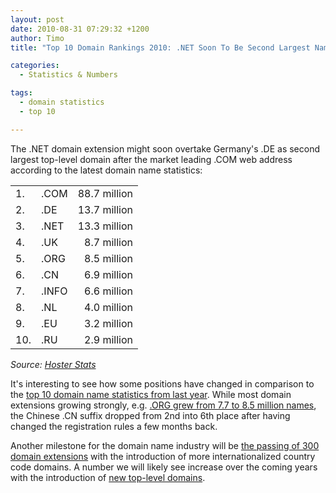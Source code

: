```yaml
---
layout: post
date: 2010-08-31 07:29:32 +1200
author: Timo
title: "Top 10 Domain Rankings 2010: .NET Soon To Be Second Largest Namespace?"

categories:
  - Statistics & Numbers

tags:
  - domain statistics
  - top 10

---
```


The .NET domain extension might soon overtake Germany's .DE as second largest top-level domain after the market leading .COM web address according to the latest domain name statistics:

<table>
	<tbody>
		<tr><td>1.</td><td>.COM</td><td align="right">88.7 million</td></tr>
		<tr><td>2.</td><td>.DE</td><td align="right">13.7 million</td></tr>
		<tr><td>3.</td><td>.NET</td><td align="right">13.3 million</td></tr>
		<tr><td>4.</td><td>.UK</td><td align="right">8.7 million</td></tr>
		<tr><td>5.</td><td>.ORG</td><td align="right">8.5 million</td></tr>
		<tr><td>6.</td><td>.CN</td><td align="right">6.9 million</td></tr>
		<tr><td>7.</td><td>.INFO</td><td align="right">6.6 million</td></tr>
		<tr><td>8.</td><td>.NL</td><td align="right">4.0 million</td></tr>
		<tr><td>9.</td><td>.EU</td><td align="right">3.2 million</td></tr>
		<tr><td>10.</td><td>.RU</td><td align="right">2.9 million</td></tr>
	</tbody>
</table>

*Source: [Hoster Stats](http://www.hosterstats.com/DomainNameCounts2010.php)*

It's interesting to see how some positions have changed in comparison to the [top 10 domain name statistics from last year](https://iwantmyname.com/blog/2009/10/top-10-global-domain-extensions-statistics-numbers.html). While most domain extensions growing strongly, e.g. [.ORG grew from 7.7 to 8.5 million names](http://techcrunch.com/2010/08/17/there-are-now-8-5-million-org-domains-and-growth-is-accelerating/), the Chinese .CN suffix dropped from 2nd into 6th place after having changed the registration rules a few months back.

Another milestone for the domain name industry will be [the passing of 300 domain extensions](http://domainincite.com/top-level-domain-count-likely-to-top-300-this-year/) with the introduction of more internationalized country code domains. A number we will likely see increase over the coming years with the introduction of [new top-level domains](https://iwantmyname.com/blog/2009/06/list-new-gtld-domain-extensions-2010.html).
